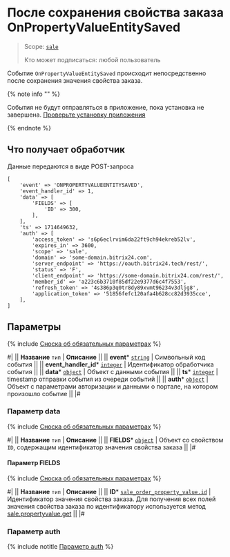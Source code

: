 # После сохранения свойства заказа OnPropertyValueEntitySaved

> Scope: [`sale`](../../scopes/permissions.md) 
>
> Кто может подписаться: любой пользователь

Событие `OnPropertyValueEntitySaved` происходит непосредственно после сохранения значения свойства заказа.

{% note info "" %}

События не будут отправляться в приложение, пока установка не завершена. [Проверьте установку приложения](../../../settings/app-installation/installation-finish.md)

{% endnote %}

## Что получает обработчик

Данные передаются в виде POST-запроса

```
[	
    'event' => 'ONPROPERTYVALUEENTITYSAVED',
    'event_handler_id' => 1,
    'data' => [
        'FIELDS' => [
            'ID' => 300,
        ],
    ],
    'ts' => 1714649632,
    'auth' => [
        'access_token' => 's6p6eclrvim6da22ft9ch94ekreb52lv',
        'expires_in' => 3600,
        'scope' => 'sale',
        'domain' => 'some-domain.bitrix24.com',
        'server_endpoint' => 'https://oauth.bitrix24.tech/rest/',
        'status' => 'F',
        'client_endpoint' => 'https://some-domain.bitrix24.com/rest/',
        'member_id' => 'a223c6b3710f85df22e9377d6c4f7553',
        'refresh_token' => '4s386p3q0tr8dy89xvmt96234v3dljg8',
        'application_token' => '51856fefc120afa4b628cc82d3935cce',
    ],
]
```

## Параметры

{% include [Сноска об обязательных параметрах](../../../_includes/required.md) %}

#|
|| **Название**
`тип` | **Описание** ||
|| **event***
[`string`](../../data-types.md) | Символьный код события ||
|| **event_handler_id***
[`integer`](../../data-types.md) | Идентификатор обработчика события ||
|| **data***
[`object`](../../data-types.md) | Объект с данными события ||
|| **ts***
[`integer`](../../data-types.md) | timestamp отправки события из очереди событий ||
|| **auth***
[`object`](../../data-types.md) | Объект с параметрами авторизации и данными о портале, на котором произошло событие ||
|#

### Параметр data

{% include [Сноска об обязательных параметрах](../../../_includes/required.md) %}

#|
|| **Название**
`тип` | **Описание** ||
|| **FIELDS***
[`object`](../../data-types.md) | Объект со свойством `ID`, содержащим идентификатор значения свойства заказа ||
|#

#### Параметр FIELDS

{% include [Сноска об обязательных параметрах](../../../_includes/required.md) %}

#|
|| **Название**
`тип` | **Описание** ||
|| **ID***
[`sale_order_property_value.id`](../data-types.md) | Идентификатор значения свойства заказа. Для получения всех полей значения свойства заказа по идентификатору используется метод [sale.propertyvalue.get](../property-value/sale-property-value-get.md) ||
|#

### Параметр auth

{% include notitle [Параметр auth](../../../_includes/auth-params-in-events.md) %}